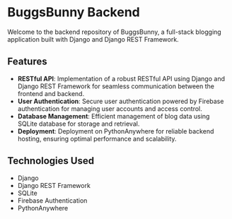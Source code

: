 # BuggsBunny Backend

Welcome to the backend repository of BuggsBunny, a full-stack blogging application built with Django and Django REST Framework.

## Features

- **RESTful API**: Implementation of a robust RESTful API using Django and Django REST Framework for seamless communication between the frontend and backend.
- **User Authentication**: Secure user authentication powered by Firebase authentication for managing user accounts and access control.
- **Database Management**: Efficient management of blog data using SQLite database for storage and retrieval.
- **Deployment**: Deployment on PythonAnywhere for reliable backend hosting, ensuring optimal performance and scalability.

## Technologies Used

- Django
- Django REST Framework
- SQLite
- Firebase Authentication
- PythonAnywhere
